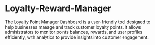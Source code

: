 # Loyalty-Reward-Manager
The Loyalty Point Manager Dashboard is a user-friendly tool designed to help businesses manage and track customer loyalty points. It allows administrators to monitor points balances, rewards, and user profiles efficiently, with analytics to provide insights into customer engagement.
